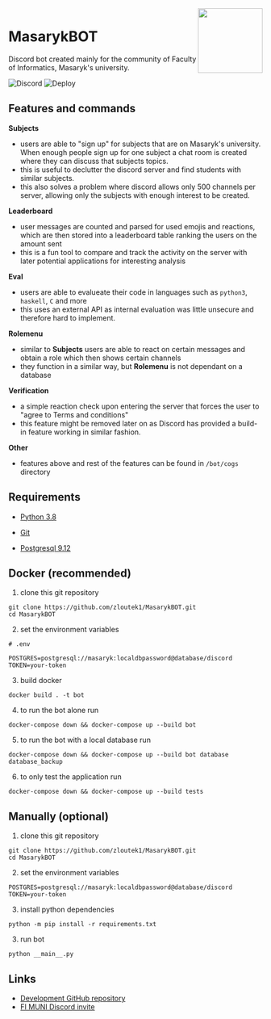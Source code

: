 <img align="right" src="https://cdn.discordapp.com/avatars/605352263040630795/a2205b2834e12560d416b56ec2aece06.webp?size=128" height="128" width="128">

# MasarykBOT

Discord bot created mainly for the community of Faculty of Informatics, Masaryk's university.

![Discord](https://discordapp.com/api/guilds/486184376544002073/widget.png?style=shield) ![Deploy](https://github.com/zloutek1/MasarykBOT/workflows/Deploy/badge.svg)
⁣
## Features and commands

**Subjects**
- users are able to "sign up" for subjects that are on Masaryk's university. When enough people sign up for one subject a chat room is created where they can discuss that subjects topics.
- this is useful to declutter the discord server and find students with similar subjects.
- this also solves a problem where discord allows only 500 channels per server, allowing only the subjects with enough interest to be created.

**Leaderboard**
- user messages are counted and parsed for used emojis and reactions, which are then stored into a leaderboard table ranking the users on the amount sent
- this is a fun tool to compare and track the activity on the server with later potential applications for interesting analysis

**Eval**
- users are able to evalueate their code in languages such as `python3`, `haskell`, `C` and more
- this uses an external API as internal evaluation was little unsecure and therefore hard to implement.

**Rolemenu**
- similar to **Subjects** users are able to react on certain messages and obtain a role which then shows certain channels
- they function in a similar way, but **Rolemenu** is not dependant on a database

**Verification**
- a simple reaction check upon entering the server that forces the user to "agree to Terms and conditions"
- this feature might be removed later on as Discord has provided a build-in feature working in similar fashion.

**Other**
- features above and rest of the features can be found in `/bot/cogs` directory

## Requirements

- [Python 3.8](https://www.python.org/downloads/)

- [Git](https://git-scm.com/downloads)
- [Postgresql 9.12](https://git-scm.com/downloads)


## Docker (recommended)

1. clone this git repository
```
git clone https://github.com/zloutek1/MasarykBOT.git
cd MasarykBOT
```

2. set the environment variables
```
# .env

POSTGRES=postgresql://masaryk:localdbpassword@database/discord
TOKEN=your-token
```

3. build docker
```
docker build . -t bot
```

4. to run the bot alone run
```
docker-compose down && docker-compose up --build bot
```

5. to run the bot with a local database run
```
docker-compose down && docker-compose up --build bot database database_backup
```

6. to only test the application run
```
docker-compose down && docker-compose up --build tests
```


## Manually (optional)

1. clone this git repository
```
git clone https://github.com/zloutek1/MasarykBOT.git
cd MasarykBOT
```

2. set the environment variables
```
POSTGRES=postgresql://masaryk:localdbpassword@database/discord
TOKEN=your-token
```

3. install python dependencies
```
python -m pip install -r requirements.txt
```

3. run bot
```
python __main__.py
```

## Links

- [Development GitHub repository](https://github.com/zloutek1/MasarykBOT)
- [FI MUNI Discord invite](https://discord.gg/fimuni)
